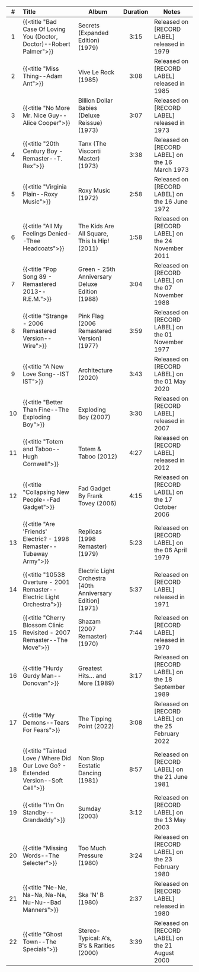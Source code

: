 | # | Title | Album | Duration | Notes |
|:--:|:--|--|:--:|--|
| 1 | {{<title "Bad Case Of Loving You (Doctor, Doctor)--Robert Palmer">}} | Secrets (Expanded Edition) (1979) | 3:15 | Released on [RECORD LABEL] released in 1979 |
| 2 | {{<title "Miss Thing--Adam Ant">}} | Vive Le Rock (1985) | 3:08 | Released on [RECORD LABEL] released in 1985 |
| 3 | {{<title "No More Mr. Nice Guy--Alice Cooper">}} | Billion Dollar Babies (Deluxe Reissue) (1973) | 3:07 | Released on [RECORD LABEL] released in 1973 |
| 4 | {{<title "20th Century Boy - Remaster--T. Rex">}} | Tanx (The Visconti Master) (1973) | 3:38 | Released on [RECORD LABEL] on the 16 March 1973 |
| 5 | {{<title "Virginia Plain--Roxy Music">}} | Roxy Music (1972) | 2:58 | Released on [RECORD LABEL] on the 16 June 1972 |
| 6 | {{<title "All My Feelings Denied--Thee Headcoats">}} | The Kids Are All Square, This Is Hip! (2011) | 1:58 | Released on [RECORD LABEL] on the 24 November 2011 |
| 7 | {{<title "Pop Song 89 - Remastered 2013--R.E.M.">}} | Green - 25th Anniversary Deluxe Edition (1988) | 3:04 | Released on [RECORD LABEL] on the 07 November 1988 |
| 8 | {{<title "Strange - 2006 Remastered Version--Wire">}} | Pink Flag (2006 Remastered Version) (1977) | 3:59 | Released on [RECORD LABEL] on the 01 November 1977 |
| 9 | {{<title "A New Love Song--IST IST">}} | Architecture (2020) | 3:43 | Released on [RECORD LABEL] on the 01 May 2020 |
| 10 | {{<title "Better Than Fine--The Exploding Boy">}} | Exploding Boy (2007) | 3:30 | Released on [RECORD LABEL] released in 2007 |
| 11 | {{<title "Totem and Taboo--Hugh Cornwell">}} | Totem & Taboo (2012) | 4:27 | Released on [RECORD LABEL] released in 2012 |
| 12 | {{<title "Collapsing New People--Fad Gadget">}} | Fad Gadget By Frank Tovey (2006) | 4:15 | Released on [RECORD LABEL] on the 17 October 2006 |
| 13 | {{<title "Are 'Friends' Electric? - 1998 Remaster--Tubeway Army">}} | Replicas (1998 Remaster) (1979) | 5:23 | Released on [RECORD LABEL] on the 06 April 1979 |
| 14 | {{<title "10538 Overture - 2001 Remaster--Electric Light Orchestra">}} | Electric Light Orchestra [40th Anniversary Edition] (1971) | 5:37 | Released on [RECORD LABEL] released in 1971 |
| 15 | {{<title "Cherry Blossom Clinic Revisited - 2007 Remaster--The Move">}} | Shazam (2007 Remaster) (1970) | 7:44 | Released on [RECORD LABEL] released in 1970 |
| 16 | {{<title "Hurdy Gurdy Man--Donovan">}} | Greatest Hits… and More (1989) | 3:17 | Released on [RECORD LABEL] on the 18 September 1989 |
| 17 | {{<title "My Demons--Tears For Fears">}} | The Tipping Point (2022) | 3:08 | Released on [RECORD LABEL] on the 25 February 2022 |
| 18 | {{<title "Tainted Love / Where Did Our Love Go? - Extended Version--Soft Cell">}} | Non Stop Ecstatic Dancing (1981) | 8:57 | Released on [RECORD LABEL] on the 21 June 1981 |
| 19 | {{<title "I'm On Standby--Grandaddy">}} | Sumday (2003) | 3:12 | Released on [RECORD LABEL] on the 13 May 2003 |
| 20 | {{<title "Missing Words--The Selecter">}} | Too Much Pressure (1980) | 3:24 | Released on [RECORD LABEL] on the 23 February 1980 |
| 21 | {{<title "Ne-Ne, Na-Na, Na-Na, Nu-Nu--Bad Manners">}} | Ska 'N' B (1980) | 2:37 | Released on [RECORD LABEL] released in 1980 |
| 22 | {{<title "Ghost Town--The Specials">}} | Stereo-Typical: A's, B's & Rarities (2000) | 3:39 | Released on [RECORD LABEL] on the 21 August 2000 |
